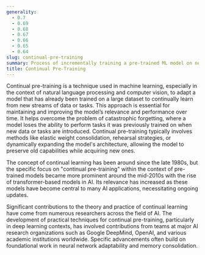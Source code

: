 ```yaml
---
generality:
  - 0.7
  - 0.69
  - 0.68
  - 0.67
  - 0.66
  - 0.65
  - 0.64
slug: continual-pre-training
summary: Process of incrementally training a pre-trained ML model on new data or tasks to update its knowledge without forgetting previously learned information.
title: Continual Pre-Training
---
```


Continual pre-training is a technique used in machine learning, especially in the context of natural language processing and computer vision, to adapt a model that has already been trained on a large dataset to continually learn from new streams of data or tasks. This approach is essential for maintaining and improving the model’s relevance and performance over time. It helps overcome the problem of catastrophic forgetting, where a model loses the ability to perform tasks it was previously trained on when new data or tasks are introduced. Continual pre-training typically involves methods like elastic weight consolidation, rehearsal strategies, or dynamically expanding the model's architecture, allowing the model to preserve old capabilities while acquiring new ones.

The concept of continual learning has been around since the late 1980s, but the specific focus on "continual pre-training" within the context of pre-trained models became more prominent around the mid-2010s with the rise of transformer-based models in AI. Its relevance has increased as these models have become central to many AI applications, necessitating ongoing updates.

Significant contributions to the theory and practice of continual learning have come from numerous researchers across the field of AI. The development of practical techniques for continual pre-training, particularly in deep learning contexts, has involved contributions from teams at major AI research organizations such as Google DeepMind, OpenAI, and various academic institutions worldwide. Specific advancements often build on foundational work in neural network adaptability and memory consolidation.

